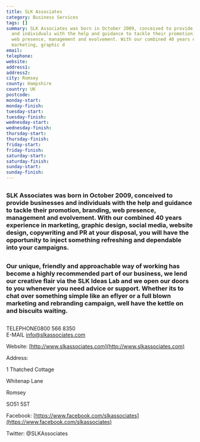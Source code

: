 ```yaml
---
title: SLK Associates
category: Business Services
tags: []
summary: SLK Associates was born in October 2009, conceived to provide businesses
  and individuals with the help and guidance to tackle their promotion, branding,
  web presence, management and evolvement. With our combined 40 years experience in
  marketing, graphic d
email: 
telephone: 
website: 
address1: 
address2: 
city: Romsey
county: Hampshire
country: UK
postcode: 
monday-start: 
monday-finish: 
tuesday-start: 
tuesday-finish: 
wednesday-start: 
wednesday-finish: 
thursday-start: 
thursday-finish: 
friday-start: 
friday-finish: 
saturday-start: 
saturday-finish: 
sunday-start: 
sunday-finish: 
---
```

## 

### 

### 

### 

### SLK Associates was born in October 2009, conceived to provide businesses and individuals with the help and guidance to tackle their promotion, branding, web presence, management and evolvement. With our combined 40 years experience in marketing, graphic design, social media, website design, copywriting and PR at your disposal, you will have the opportunity to inject something refreshing and dependable into your campaigns.

## 

### Our unique, friendly and approachable way of working has become a highly recommended part of our business, we lend our creative flair via the SLK Ideas Lab and we open our doors to you whenever you need advice or support. Whether its to chat over something simple like an eflyer or a full blown marketing and rebranding campaign, well have the kettle on and biscuits waiting.

## 

TELEPHONE0800 566 8350  
E-MAIL [info@slkassociates.com](mailto:info@slkassociates.com)

Website: [http://www.slkassociates.com](http://www.slkassociates.com)

Address:

1 Thatched Cottage

Whitenap Lane

Romsey

SO51 5ST

Facebook: [https://www.facebook.com/slkassociates](https://www.facebook.com/slkassociates)

Twitter: @SLKAssociates

